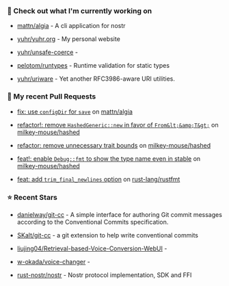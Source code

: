 ### 👷 Check out what I'm currently working on



- [mattn/algia](https://github.com/mattn/algia) - A cli application for nostr

- [yuhr/yuhr.org](https://github.com/yuhr/yuhr.org) - My personal website

- [yuhr/unsafe-coerce](https://github.com/yuhr/unsafe-coerce) - 

- [pelotom/runtypes](https://github.com/pelotom/runtypes) - Runtime validation for static types

- [yuhr/uriware](https://github.com/yuhr/uriware) - Yet another RFC3986-aware URI utilities.

### 🔨 My recent Pull Requests



- [fix: use `configDir` for `save`](https://github.com/mattn/algia/pull/6) on [mattn/algia](https://github.com/mattn/algia)

- [refactor!: remove `HashedGeneric::new` in favor of `From&lt;&amp;T&gt;`](https://github.com/milkey-mouse/hashed/pull/5) on [milkey-mouse/hashed](https://github.com/milkey-mouse/hashed)

- [refactor: remove unnecessary trait bounds](https://github.com/milkey-mouse/hashed/pull/4) on [milkey-mouse/hashed](https://github.com/milkey-mouse/hashed)

- [feat!: enable `Debug::fmt` to show the type name even in stable](https://github.com/milkey-mouse/hashed/pull/3) on [milkey-mouse/hashed](https://github.com/milkey-mouse/hashed)

- [feat: add `trim_final_newlines` option](https://github.com/rust-lang/rustfmt/pull/5653) on [rust-lang/rustfmt](https://github.com/rust-lang/rustfmt)

### ⭐ Recent Stars



- [danielway/git-cc](https://github.com/danielway/git-cc) - A simple interface for authoring Git commit messages according to the Conventional Commits specification.

- [SKalt/git-cc](https://github.com/SKalt/git-cc) - a git extension to help write conventional commits

- [liujing04/Retrieval-based-Voice-Conversion-WebUI](https://github.com/liujing04/Retrieval-based-Voice-Conversion-WebUI) - 

- [w-okada/voice-changer](https://github.com/w-okada/voice-changer) - 

- [rust-nostr/nostr](https://github.com/rust-nostr/nostr) - Nostr protocol implementation, SDK and FFI